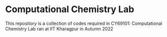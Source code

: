 # Computational Chemistry Lab
 This repository is a collection of codes required in CY69101: Computational Chemistry Lab ran at IIT Kharagpur in Autumn 2022 
